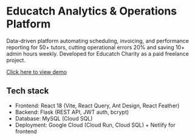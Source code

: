# Educatch Analytics & Operations Platform

Data-driven platform automating scheduling, invoicing, and performance reporting for 50+ tutors, cutting operational errors 20% and saving 10+ admin hours weekly. 
Developed for Educatch Charity as a paid freelance project.

[Click here to view demo](https://educatchcharity-demo.netlify.app)

## Tech stack
- Frontend: React 18 (Vite, React Query, Ant Design, React Feather)
- Backend: Flask (REST API, JWT auth, bcrypt)
- Database: MySQL (Cloud SQL)
- Deployment: Google Cloud (Cloud Run, Cloud SQL) + Netlify for frontend



